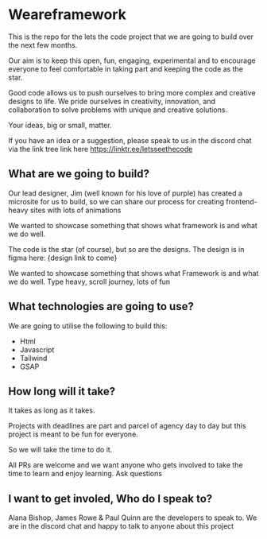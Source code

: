# Weareframework
This is the repo for the lets the code project that we are going to build over the next few months.

Our aim is to keep this open, fun, engaging, experimental and to encourage everyone to feel comfortable in taking part and keeping the code as the star.

Good code allows us to push ourselves to bring more complex and creative designs to life.
We pride ourselves in creativity, innovation, and collaboration to solve problems with unique and creative solutions.

Your ideas, big or small, matter.

If you have an idea or a suggestion, please speak to us in the discord chat via the link tree link here https://linktr.ee/letsseethecode

## What are we going to build?
Our lead designer, Jim (well known for his love of purple) has created a microsite for us to build, so we can share our process for creating frontend-heavy sites with lots of animations

We wanted to showcase something that shows what framework is and what we do well.

The code is the star (of course), but so are the designs.
The design is in figma here: {design link to come}

We wanted to showcase something that shows what Framework is and what we do well.
Type heavy, scroll journey, lots of fun

## What technologies are going to use?
We are going to utilise the following to build this:
* Html
* Javascript
* Tailwind
* GSAP

## How long will it take?
It takes as long as it takes.

Projects with deadlines are part and parcel of agency day to day but this project is meant to be fun for everyone. 

So we will take the time to do it.

All PRs are welcome and we want anyone who gets involved to take the time to learn and enjoy learning. Ask questions

## I want to get involed, Who do I speak to?
Alana Bishop, James Rowe & Paul Quinn are the developers to speak to. 
We are in the discord chat and happy to talk to anyone about this project

